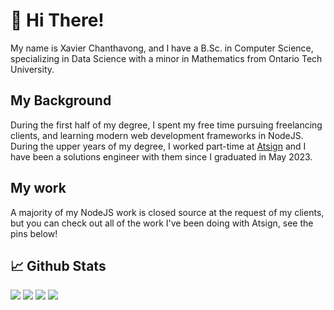 
# 👋 Hi There!

My name is Xavier Chanthavong, and I have a B.Sc. in Computer Science, specializing in Data Science with a minor in Mathematics from Ontario Tech University.  

## My Background
During the first half of my degree, I spent my free time pursuing freelancing clients, and learning modern web development frameworks in NodeJS.
During the upper years of my degree, I worked part-time at [Atsign](https://atsign.com) and I have been a solutions engineer with them since I graduated in May 2023. 

## My work
A majority of my NodeJS work is closed source at the request of my clients, but you can check out all of the work I've been doing with Atsign, see the pins below!

## 📈 Github Stats

[![](https://github-readme-stats.vercel.app/api?username=xavierchanth&show_icons=true&hide_title=true&hide_border=true&line_height=29&hide=stars&bg_color=00000000&theme=default#gh-light-mode-only)](#gh-light-mode-only)
[![](https://github-readme-stats.vercel.app/api?username=xavierchanth&show_icons=true&hide_title=true&hide_border=true&line_height=29&hide=stars&bg_color=00000000&theme=dark#gh-dark-mode-only)](#gh-dark-mode-only)
[![](https://github-readme-stats.vercel.app/api/top-langs?username=xavierchanth&show_icons=true&hide_title=true&layout=compact&hide_border=true&langs_count=8&count_private=true&hide=html,dockerfile&bg_color=00000000&theme=default#gh-light-mode-only)](#gh-light-mode-only)
[![](https://github-readme-stats.vercel.app/api/top-langs?username=xavierchanth&show_icons=true&hide_title=true&layout=compact&hide_border=true&langs_count=8&count_private=true&hide=html,dockerfile&bg_color=00000000&theme=dark#gh-dark-mode-only)](#gh-dark-mode-only)

<!-- ## 🛠 Tools and Tech

### Things I'm using now:
![](https://img.shields.io/badge/Editor-VSCode-Informational?style=for-the-badge&color=blue&logo=visualstudiocode)
![](https://img.shields.io/badge/Shell-Zsh-Informational?style=for-the-badge&color=blue&logo=iterm2)
![](https://img.shields.io/badge/Tools-Docker-Informational?style=for-the-badge&color=blue&logo=docker)
![](https://img.shields.io/badge/Tools-GitHub%20Actions-Informational?style=for-the-badge&color=blue&logo=githubactions)
![](https://img.shields.io/badge/Tools-CMake-Informational?style=for-the-badge&color=blue&logo=cmake)

![](https://img.shields.io/badge/Code-Dart-Informational?style=for-the-badge&color=blue&logo=dart)
![](https://img.shields.io/badge/Code-Flutter-Informational?style=for-the-badge&color=blue&logo=flutter)
![](https://img.shields.io/badge/Code-Python-Informational?style=for-the-badge&color=blue&logo=python)
![](https://img.shields.io/badge/Code-C-Informational?style=for-the-badge&color=blue&logo=c)
![](https://img.shields.io/badge/Code-C++-Informational?style=for-the-badge&color=blue&logo=c++)

### Things I've used in the past:
![](https://img.shields.io/badge/Code-JavaScript-Informational?style=for-the-badge&color=blue&logo=javascript)
![](https://img.shields.io/badge/Code-NextJS-Informational?style=for-the-badge&color=blue&logo=next.js)
![](https://img.shields.io/badge/Code-Express-Informational?style=for-the-badge&color=blue&logo=express)
![](https://img.shields.io/badge/Code-Java-Informational?style=for-the-badge&color=blue&logo=oracle)
![](https://img.shields.io/badge/Code-C%23-Informational?style=for-the-badge&color=blue&logo=.net)

![](https://img.shields.io/badge/Database-MongoDB-Informational?style=for-the-badge&color=blue&logo=mongodb)
![](https://img.shields.io/badge/Database-PostgreSQL-Informational?style=for-the-badge&color=blue&logo=postgresql)
![](https://img.shields.io/badge/Database-MSSQL-Informational?style=for-the-badge&color=blue&logo=microsoftsqlserver)
![](https://img.shields.io/badge/Database-MySQL-Informational?style=for-the-badge&color=blue&logo=mysql)

![](https://img.shields.io/badge/Cloud-AWS-Informational?style=for-the-badge&color=blue&logo=amazonaws)
![](https://img.shields.io/badge/Cloud-GCP-Informational?style=for-the-badge&color=blue&logo=googlecloud) -->


<!-- ## 📌 Featured Projects

| [![Atsign Foundation SSH No Ports-Light](https://github-readme-stats.vercel.app/api/pin?username=atsign-foundation&repo=sshnoports&hide_border=true&bg_color=00000000&theme=default#gh-light-mode-only)](https://github.com/atsign-foundation/sshnoports#gh-light-mode-only)[![Atsign Foundation SSH No Ports-Dark](https://github-readme-stats.vercel.app/api/pin?username=atsign-foundation&repo=sshnoports&hide_border=true&theme=dark&bg_color=00000000#gh-dark-mode-only)](https://github.com/atsign-foundation/sshnoports#gh-dark-mode-only) | [![Atsign Foundation at_app-Light](https://github-readme-stats.vercel.app/api/pin?username=atsign-foundation&repo=at_app&hide_border=true&bg_color=00000000&theme=default#gh-light-mode-only)](https://github.com/atsign-foundation/at_app#gh-light-mode-only)[![Atsign Foundation at_app-Dark](https://github-readme-stats.vercel.app/api/pin?username=atsign-foundation&repo=at_app&hide_border=true&theme=dark&bg_color=00000000#gh-dark-mode-only)](https://github.com/atsign-foundation/at_app#gh-dark-mode-only) |
|-|-|
| [![Atsign Foundation dess-Light](https://github-readme-stats.vercel.app/api/pin?username=atsign-foundation&repo=dess&hide_border=true&bg_color=00000000&theme=default#gh-light-mode-only)](https://github.com/atsign-foundation/dess#gh-light-mode-only)[![Atsign Foundation dess-Dark](https://github-readme-stats.vercel.app/api/pin?username=atsign-foundation&repo=dess&hide_border=true&theme=dark&bg_color=00000000#gh-dark-mode-only)](https://github.com/atsign-foundation/dess#gh-dark-mode-only) | [![Atsign Foundation at_mono-Light](https://github-readme-stats.vercel.app/api/pin?username=atsign-foundation&repo=at_mono&hide_border=true&bg_color=00000000&theme=default#gh-light-mode-only)](https://github.com/atsign-foundation/at_mono#gh-light-mode-only)[![Atsign Foundation at_mono-Dark](https://github-readme-stats.vercel.app/api/pin?username=atsign-foundation&repo=at_mono&hide_border=true&theme=dark&bg_color=00000000#gh-dark-mode-only)](https://github.com/atsign-foundation/at_mono#gh-dark-mode-only) | -->
